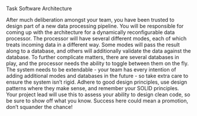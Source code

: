 <h> Task Software Architecture</h>

<p>After much deliberation amongst your team, you have been trusted to design part of a new data processing pipeline. You will be responsible for coming up with the architecture for a dynamically reconfigurable data processor. The processor will have several different modes, each of which treats incoming data in a different way. Some modes will pass the result along to a database, and others will additionally validate the data against the database. To further complicate matters, there are several databases in play, and the processor needs the ability to toggle between them on the fly. The system needs to be extendable - your team has every intention of adding additional modes and databases in the future - so take extra care to ensure the system isn’t rigid. Adhere to good design principles, use design patterns where they make sense, and remember your SOLID principles. Your project lead will use this to assess your ability to design clean code, so be sure to show off what you know. Success here could mean a promotion, don’t squander the chance!</p>

